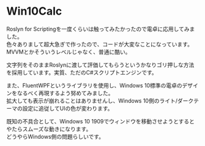 ﻿# Win10Calc

Roslyn for Scriptingを一度くらいは触ってみたかったので電卓に応用してみました。  
色々ありまして超大急ぎで作ったので、コードが大変なことになっています。MVVMとかそういうレベルじゃなく、普通に酷い。

文字列をそのままRoslynに渡して評価してもらうというかなりゴリ押しな方法を採用しています。実質、ただのC#スクリプトエンジンです。

また、FluentWPFというライブラリを使用し、Windows 10標準の電卓のデザインをなるべく再現するよう努めてみました。  
拡大しても表示が崩れることはありませんし、Windows 10側のライト/ダークテーマの設定に追従してUIの色が変わります。

既知の不具合として、Windows 10 1909でウィンドウを移動させようとするとやたらスムーズな動きになります。  
どうやらWindows側の問題らしいです。
